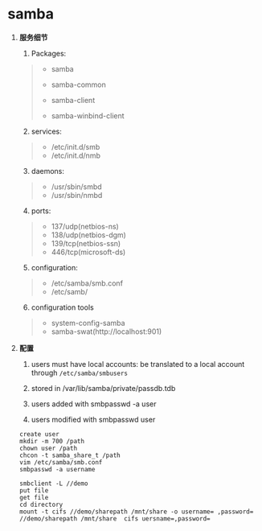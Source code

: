 ﻿# samba #



1. **服务细节**

   1. Packages:

   > - samba
   >
   > - samba-common
   >
   > - samba-client
   >
   > - samba-winbind-client

   2. services:

   > - /etc/init.d/smb
   > - /etc/init.d/nmb

   3. daemons:

   > - /usr/sbin/smbd
   > - /usr/sbin/nmbd

   4. ports: 

   > - 137/udp(netbios-ns)
   > - 138/udp(netbios-dgm)
   > - 139/tcp(netbios-ssn)
   > - 446/tcp(microsoft-ds)

   5. configuration:

   > - /etc/samba/smb.conf
   > - /etc/samb/

   6. configuration tools

   > - system-config-samba
   > - samba-swat(http://localhost:901)
2. **配置**

   1. users must have local accounts:
      be translated to a local account through
	`/etc/samba/smbusers`

   2. stored in /var/lib/samba/private/passdb.tdb
   
   3. users added with smbpasswd -a user

   4. users modified with smbpasswd  user
   
   	```
	create user
   	mkdir -m 700 /path
   	chown user /path
   	chcon -t samba_share_t /path
   	vim /etc/samba/smb.conf
   	smbpasswd -a username   	
   	```
   	
   	```
   	smbclient -L //demo
   	put file
   	get file
   	cd directory
   	mount -t cifs //demo/sharepath /mnt/share -o username= ,password= 
   	//demo/sharepath /mnt/share  cifs uersname=,password=
   	```
   	
   	